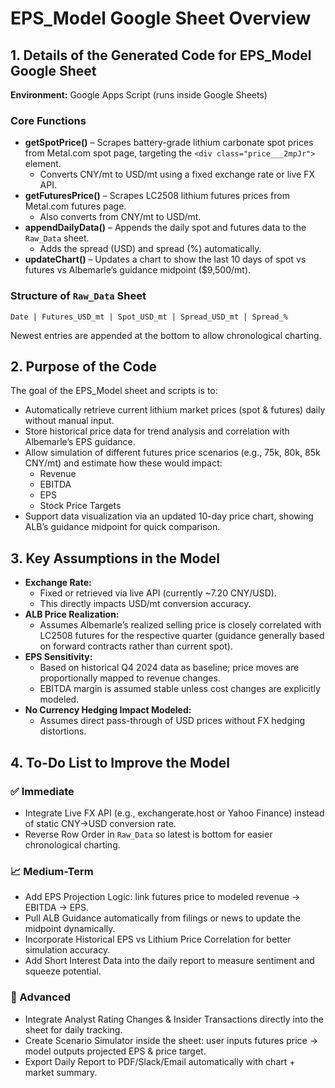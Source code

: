 # EPS_Model Google Sheet Overview

## 1. Details of the Generated Code for EPS_Model Google Sheet
**Environment:** Google Apps Script (runs inside Google Sheets)

### Core Functions
- **getSpotPrice()** – Scrapes battery-grade lithium carbonate spot prices from Metal.com spot page, targeting the `<div class="price___2mpJr">` element.
  - Converts CNY/mt to USD/mt using a fixed exchange rate or live FX API.
- **getFuturesPrice()** – Scrapes LC2508 lithium futures prices from Metal.com futures page.
  - Also converts from CNY/mt to USD/mt.
- **appendDailyData()** – Appends the daily spot and futures data to the `Raw_Data` sheet.
  - Adds the spread (USD) and spread (%) automatically.
- **updateChart()** – Updates a chart to show the last 10 days of spot vs futures vs Albemarle’s guidance midpoint ($9,500/mt).

### Structure of `Raw_Data` Sheet
```
Date | Futures_USD_mt | Spot_USD_mt | Spread_USD_mt | Spread_%
```
Newest entries are appended at the bottom to allow chronological charting.

## 2. Purpose of the Code
The goal of the EPS_Model sheet and scripts is to:

- Automatically retrieve current lithium market prices (spot & futures) daily without manual input.
- Store historical price data for trend analysis and correlation with Albemarle’s EPS guidance.
- Allow simulation of different futures price scenarios (e.g., 75k, 80k, 85k CNY/mt) and estimate how these would impact:
  - Revenue
  - EBITDA
  - EPS
  - Stock Price Targets
- Support data visualization via an updated 10-day price chart, showing ALB’s guidance midpoint for quick comparison.

## 3. Key Assumptions in the Model
- **Exchange Rate:**
  - Fixed or retrieved via live API (currently ~7.20 CNY/USD).
  - This directly impacts USD/mt conversion accuracy.
- **ALB Price Realization:**
  - Assumes Albemarle’s realized selling price is closely correlated with LC2508 futures for the respective quarter (guidance generally based on forward contracts rather than current spot).
- **EPS Sensitivity:**
  - Based on historical Q4 2024 data as baseline; price moves are proportionally mapped to revenue changes.
  - EBITDA margin is assumed stable unless cost changes are explicitly modeled.
- **No Currency Hedging Impact Modeled:**
  - Assumes direct pass-through of USD prices without FX hedging distortions.

## 4. To-Do List to Improve the Model
### ✅ Immediate
- Integrate Live FX API (e.g., exchangerate.host or Yahoo Finance) instead of static CNY→USD conversion rate.
- Reverse Row Order in `Raw_Data` so latest is bottom for easier chronological charting.

### 📈 Medium-Term
- Add EPS Projection Logic: link futures price to modeled revenue → EBITDA → EPS.
- Pull ALB Guidance automatically from filings or news to update the midpoint dynamically.
- Incorporate Historical EPS vs Lithium Price Correlation for better simulation accuracy.
- Add Short Interest Data into the daily report to measure sentiment and squeeze potential.

### 🚀 Advanced
- Integrate Analyst Rating Changes & Insider Transactions directly into the sheet for daily tracking.
- Create Scenario Simulator inside the sheet: user inputs futures price → model outputs projected EPS & price target.
- Export Daily Report to PDF/Slack/Email automatically with chart + market summary.

